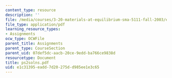```yaml
---
content_type: resource
description: ''
file: /media/courses/3-20-materials-at-equilibrium-sma-5111-fall-2003/e1c31395eadd7d20275dd985ee1e3c65_ps2solns.pdf
file_type: application/pdf
learning_resource_types:
- Assignments
ocw_type: OCWFile
parent_title: Assignments
parent_type: CourseSection
parent_uid: 07def5dc-aacb-20ce-9edd-ba766ce9838d
resourcetype: Document
title: ps2solns.pdf
uid: e1c31395-eadd-7d20-275d-d985ee1e3c65
---
```

